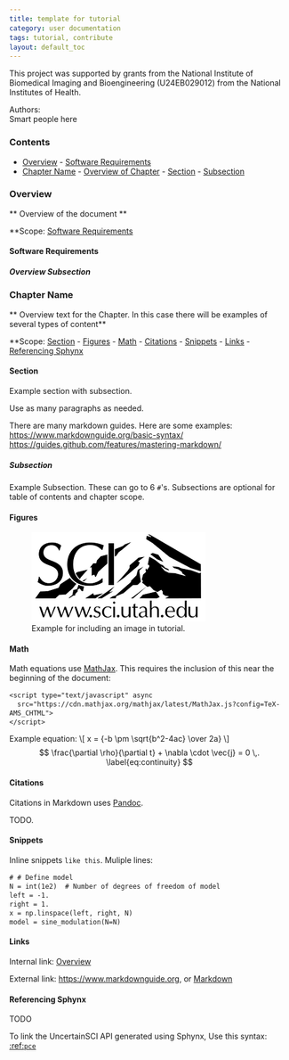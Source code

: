 ```yaml
---
title: template for tutorial
category: user documentation
tags: tutorial, contribute
layout: default_toc
---
```


<script type="text/javascript" async
  src="https://cdn.mathjax.org/mathjax/latest/MathJax.js?config=TeX-AMS_CHTML">
</script>
<link rel="stylesheet" href="css/main.css">

This project was supported by grants from the National Institute of Biomedical Imaging and Bioengineering (U24EB029012) from the National Institutes of Health.

Authors:  
Smart people here

### Contents

*  [Overview](#overview)
        -  [Software Requirements](#software-requirements)
*  [Chapter Name](#chapter-name)
        - [Overview of Chapter](#overview-of-chapter)
        - [Section](#section)
            - [Subsection](#section)

### Overview

** Overview of the document **

**Scope: [Software Requirements](#software-requirements)

#### Software Requirements

##### Overview Subsection


### Chapter Name

** Overview text for the Chapter.  In this case there will be examples of several types of content**

**Scope: [Section](#section)  - [Figures](#figures)  - [Math](#math)  - [Citations](#citations) - [Snippets](#snippets) - [Links](#links) - [Referencing Sphynx](#referencing-sphynx)

#### Section
Example section with subsection.  

Use as many paragraphs as needed.  

There are many markdown guides.  Here are some examples:
<https://www.markdownguide.org/basic-syntax/>
<https://guides.github.com/features/mastering-markdown/>

##### Subsection
Example Subsection.  These can go to 6 `#`'s.  Subsections are optional for  table of contents and chapter scope.

#### Figures

<figure id="example">
<img src="../assets/images/carousel_images/sample.png" alt="UncertainSCI example image">
<figcaption>Example for including an image in tutorial.</figcaption>
</figure>

#### Math
Math equations use [MathJax](http://docs.mathjax.org/en/latest/basic/mathematics.html). This requires the inclusion of this near the beginning of the document: 
```
<script type="text/javascript" async
  src="https://cdn.mathjax.org/mathjax/latest/MathJax.js?config=TeX-AMS_CHTML">
</script>
```
Example equation:
\\[ x = {-b \pm \sqrt{b^2-4ac} \over 2a} \\]
$$ \frac{\partial \rho}{\partial t} + \nabla \cdot \vec{j} = 0 \,. \label{eq:continuity} $$

#### Citations
Citations in Markdown uses [Pandoc](https://pandoc.org).  

TODO.

#### Snippets
Inline snippets `like this`.  Muliple lines:
```
# # Define model
N = int(1e2)  # Number of degrees of freedom of model
left = -1.
right = 1.
x = np.linspace(left, right, N)
model = sine_modulation(N=N)
```

#### Links

Internal link: [Overview](#overview)

External link: <https://www.markdownguide.org>, or [Markdown](https://www.markdownguide.org)


#### Referencing Sphynx
TODO

To link the UncertainSCI API generated using Sphynx, Use this syntax: [:ref:`pce`](../pce.rst)







            

